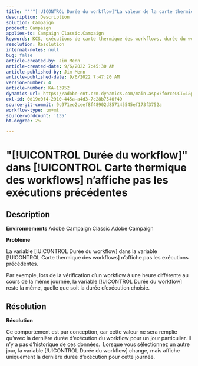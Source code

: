```yaml
---
title: '''"[!UICONTROL Durée du workflow]"La valeur de la carte thermique des workflows n’affiche pas les exécutions précédentes"'
description: Description
solution: Campaign
product: Campaign
applies-to: Campaign Classic,Campaign
keywords: KCS, exécutions de carte thermique des workflows, durée du workflow, exécutions précédentes, Adobe Campaign
resolution: Resolution
internal-notes: null
bug: false
article-created-by: Jim Menn
article-created-date: 9/6/2022 7:45:30 AM
article-published-by: Jim Menn
article-published-date: 9/6/2022 7:47:20 AM
version-number: 4
article-number: KA-13952
dynamics-url: https://adobe-ent.crm.dynamics.com/main.aspx?forceUCI=1&pagetype=entityrecord&etn=knowledgearticle&id=026920e0-b72d-ed11-9db1-0022480866ad
exl-id: 0d19e0f4-2910-445a-a4d3-7c28b7540f49
source-git-commit: 9c971ee2ceef8f48902d857145545ef173f3752a
workflow-type: tm+mt
source-wordcount: '135'
ht-degree: 2%

---
```


# &quot;[!UICONTROL Durée du workflow]&quot; dans [!UICONTROL Carte thermique des workflows] n’affiche pas les exécutions précédentes

## Description


<b>Environnements</b>
Adobe Campaign Classic Adobe Campaign

<b>Problème</b>

La variable [!UICONTROL Durée du workflow] dans la variable [!UICONTROL Carte thermique des workflows] n’affiche pas les exécutions précédentes.

Par exemple, lors de la vérification d’un workflow à une heure différente au cours de la même journée, la variable [!UICONTROL Durée du workflow] reste la même, quelle que soit la durée d’exécution choisie.


## Résolution


<b>Résolution</b>

Ce comportement est par conception, car cette valeur ne sera remplie qu’avec la dernière durée d’exécution du workflow pour un jour particulier.
Il n’y a pas d’historique de ces données. 
Lorsque vous sélectionnez un autre jour, la variable [!UICONTROL Durée du workflow] change, mais affiche uniquement la dernière durée d’exécution pour cette journée.
